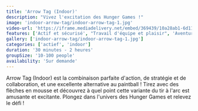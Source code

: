 ```yaml
---
title: 'Arrow Tag (Indoor)'
description: "Vivez l'excitation des Hunger Games !"
image: 'indoor-arrow-tag/indoor-arrow-tag-1.jpg'
video-url: 'https://iframe.mediadelivery.net/embed/369439/10a28ab1-6d11-4018-96a5-287dc7650b16'
features: ['Actif et sécurisé', "Travail d'équipe et plaisir", 'Aventureux']
gallery: ['indoor-arrow-tag/indoor-arrow-tag-1.jpg']
categories: ['actief', 'indoor']
duration: '30 minutes - 2 heures'
groupSize: '10-100 people'
availability: 'Sur demande'
---
```


Arrow Tag (Indoor) est la combinaison parfaite d'action, de stratégie et de collaboration, et une excellente alternative au paintball ! Tirez avec des flèches en mousse et découvrez à quel point cette variante du tir à l'arc est amusante et excitante. Plongez dans l'univers des Hunger Games et relevez le défi !

